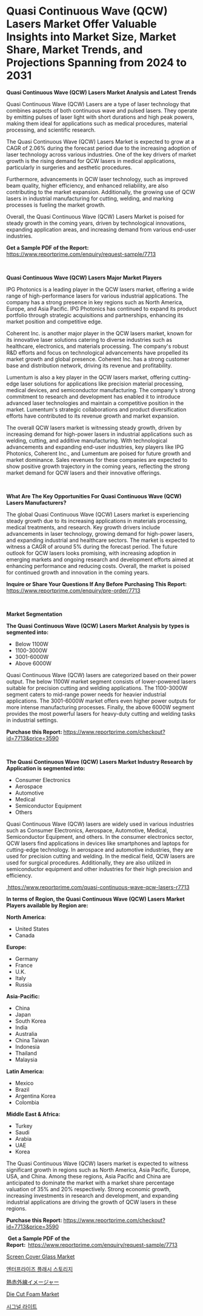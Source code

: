<p><h1>Quasi Continuous Wave (QCW) Lasers Market Offer Valuable Insights into Market Size, Market Share, Market Trends, and Projections Spanning from 2024 to 2031</h1></p><p><strong>Quasi Continuous Wave (QCW) Lasers Market Analysis and Latest Trends</strong></p>
<p><p>Quasi Continuous Wave (QCW) Lasers are a type of laser technology that combines aspects of both continuous wave and pulsed lasers. They operate by emitting pulses of laser light with short durations and high peak powers, making them ideal for applications such as medical procedures, material processing, and scientific research.</p><p>The Quasi Continuous Wave (QCW) Lasers Market is expected to grow at a CAGR of 2.06% during the forecast period due to the increasing adoption of laser technology across various industries. One of the key drivers of market growth is the rising demand for QCW lasers in medical applications, particularly in surgeries and aesthetic procedures.</p><p>Furthermore, advancements in QCW laser technology, such as improved beam quality, higher efficiency, and enhanced reliability, are also contributing to the market expansion. Additionally, the growing use of QCW lasers in industrial manufacturing for cutting, welding, and marking processes is fueling the market growth.</p><p>Overall, the Quasi Continuous Wave (QCW) Lasers Market is poised for steady growth in the coming years, driven by technological innovations, expanding application areas, and increasing demand from various end-user industries.</p></p>
<p><strong>Get a Sample PDF of the Report:&nbsp;</strong> <a href="https://www.reportprime.com/enquiry/request-sample/7713">https://www.reportprime.com/enquiry/request-sample/7713</a></p>
<p>&nbsp;</p>
<p><strong>Quasi Continuous Wave (QCW) Lasers Major Market Players</strong></p>
<p><p>IPG Photonics is a leading player in the QCW lasers market, offering a wide range of high-performance lasers for various industrial applications. The company has a strong presence in key regions such as North America, Europe, and Asia Pacific. IPG Photonics has continued to expand its product portfolio through strategic acquisitions and partnerships, enhancing its market position and competitive edge.</p><p>Coherent Inc. is another major player in the QCW lasers market, known for its innovative laser solutions catering to diverse industries such as healthcare, electronics, and materials processing. The company's robust R&D efforts and focus on technological advancements have propelled its market growth and global presence. Coherent Inc. has a strong customer base and distribution network, driving its revenue and profitability.</p><p>Lumentum is also a key player in the QCW lasers market, offering cutting-edge laser solutions for applications like precision material processing, medical devices, and semiconductor manufacturing. The company's strong commitment to research and development has enabled it to introduce advanced laser technologies and maintain a competitive position in the market. Lumentum's strategic collaborations and product diversification efforts have contributed to its revenue growth and market expansion.</p><p>The overall QCW lasers market is witnessing steady growth, driven by increasing demand for high-power lasers in industrial applications such as welding, cutting, and additive manufacturing. With technological advancements and expanding end-user industries, key players like IPG Photonics, Coherent Inc., and Lumentum are poised for future growth and market dominance. Sales revenues for these companies are expected to show positive growth trajectory in the coming years, reflecting the strong market demand for QCW lasers and their innovative offerings.</p></p>
<p>&nbsp;</p>
<p><strong>What Are The Key Opportunities For Quasi Continuous Wave (QCW) Lasers Manufacturers?</strong></p>
<p><p>The global Quasi Continuous Wave (QCW) Lasers market is experiencing steady growth due to its increasing applications in materials processing, medical treatments, and research. Key growth drivers include advancements in laser technology, growing demand for high-power lasers, and expanding industrial and healthcare sectors. The market is expected to witness a CAGR of around 5% during the forecast period. The future outlook for QCW lasers looks promising, with increasing adoption in emerging markets and ongoing research and development efforts aimed at enhancing performance and reducing costs. Overall, the market is poised for continued growth and innovation in the coming years.</p></p>
<p><strong>Inquire or Share Your Questions If Any Before Purchasing This Report:</strong> <a href="https://www.reportprime.com/enquiry/pre-order/7713">https://www.reportprime.com/enquiry/pre-order/7713</a></p>
<p>&nbsp;</p>
<p><strong>Market Segmentation</strong></p>
<p><strong>The Quasi Continuous Wave (QCW) Lasers Market Analysis by types is segmented into:</strong></p>
<p><ul><li>Below 1100W</li><li>1100-3000W</li><li>3001-6000W</li><li>Above 6000W</li></ul></p>
<p><p>Quasi Continuous Wave (QCW) lasers are categorized based on their power output. The below 1100W market segment consists of lower-powered lasers suitable for precision cutting and welding applications. The 1100-3000W segment caters to mid-range power needs for heavier industrial applications. The 3001-6000W market offers even higher power outputs for more intense manufacturing processes. Finally, the above 6000W segment provides the most powerful lasers for heavy-duty cutting and welding tasks in industrial settings.</p></p>
<p><strong>Purchase this Report:&nbsp;</strong><a href="https://www.reportprime.com/checkout?id=7713&price=3590">https://www.reportprime.com/checkout?id=7713&price=3590</a></p>
<p>&nbsp;</p>
<p><strong>The Quasi Continuous Wave (QCW) Lasers Market Industry Research by Application is segmented into:</strong></p>
<p><ul><li>Consumer Electronics</li><li>Aerospace</li><li>Automotive</li><li>Medical</li><li>Semiconductor Equipment</li><li>Others</li></ul></p>
<p><p>Quasi Continuous Wave (QCW) lasers are widely used in various industries such as Consumer Electronics, Aerospace, Automotive, Medical, Semiconductor Equipment, and others. In the consumer electronics sector, QCW lasers find applications in devices like smartphones and laptops for cutting-edge technology. In aerospace and automotive industries, they are used for precision cutting and welding. In the medical field, QCW lasers are used for surgical procedures. Additionally, they are also utilized in semiconductor equipment and other industries for their high precision and efficiency.</p></p>
<p><a href="https://www.reportprime.com/quasi-continuous-wave-qcw-lasers-r7713">&nbsp;https://www.reportprime.com/quasi-continuous-wave-qcw-lasers-r7713</a></p>
<p><strong>In terms of Region, the Quasi Continuous Wave (QCW) Lasers Market Players available by Region are:</strong></p>
<p>
    <p> <strong> North America: </strong>
        <ul>
            <li>United States</li>
            <li>Canada</li>
        </ul>
        </p> 
    <p> <strong> Europe: </strong>
        <ul>
            <li>Germany</li>
            <li>France</li>
            <li>U.K.</li>
            <li>Italy</li>
            <li>Russia</li>
        </ul>
        </p> 
    <p> <strong> Asia-Pacific: </strong>
        <ul>
            <li>China</li>
            <li>Japan</li>
            <li>South Korea</li>
            <li>India</li>
            <li>Australia</li>
            <li>China Taiwan</li>
            <li>Indonesia</li>
            <li>Thailand</li>
            <li>Malaysia</li>
        </ul>
        </p> 
    <p> <strong> Latin America: </strong>
        <ul>
            <li>Mexico</li>
            <li>Brazil</li>
            <li>Argentina Korea</li>
            <li>Colombia</li>
        </ul>
        </p> 
    <p> <strong> Middle East & Africa: </strong>
        <ul>
            <li>Turkey</li>
            <li>Saudi</li>
            <li>Arabia</li>
            <li>UAE</li>
            <li>Korea</li>
        </ul>
    </p>
    </p>
<p><p>The Quasi Continuous Wave (QCW) lasers market is expected to witness significant growth in regions such as North America, Asia Pacific, Europe, USA, and China. Among these regions, Asia Pacific and China are anticipated to dominate the market with a market share percentage valuation of 35% and 20% respectively. Strong economic growth, increasing investments in research and development, and expanding industrial applications are driving the growth of QCW lasers in these regions.</p></p>
<p><strong>Purchase this Report: </strong><a href="https://www.reportprime.com/checkout?id=7713&price=3590">https://www.reportprime.com/checkout?id=7713&price=3590</a></p>
<p>&nbsp;<strong>Get a Sample PDF of the Report:&nbsp;&nbsp;</strong><a href="https://www.reportprime.com/enquiry/request-sample/7713">https://www.reportprime.com/enquiry/request-sample/7713</a></p>
<p><strong></strong></p>
<p><p><a href="https://issuu.com/reportprime-2/docs/screen-cover-glass-market-size-2030.pptx">Screen Cover Glass Market</a></p><p><a href="https://github.com/vsn7qpua81q/Market-Research-Report-List-1/blob/main/846771727073.md">엔터프라이즈 플래시 스토리지</a></p><p><a href="https://github.com/adcxff01450218/Market-Research-Report-List-1/blob/main/322787127240.md">熱赤外線イメージャー</a></p><p><a href="https://issuu.com/reportprime-2/docs/die-cut-foam-market-size-2030.pptx">Die Cut Foam Market</a></p><p><a href="https://github.com/trmesnao7959541/Market-Research-Report-List-1/blob/main/936008627064.md">시그널 라이트</a></p></p>